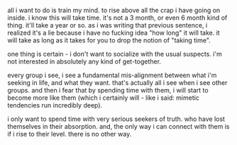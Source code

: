 all i want to do is train my mind.
to rise above all the crap i have going on inside.
i know this will take time. it's not a 3 month, or even 6 month kind of thing. it'll take a year or so. as i was writing that previous sentence, i realized it's a lie because i have no fucking idea "how long" it will take. it will take as long as it takes for you to drop the notion of "taking time". 

one thing is certain - i don't want to socialize with the usual suspects. i'm not interested in absolutely any kind of get-together.

every group i see, i see a fundamental mis-alignment between what i'm seeking in life, and what they want. that's actually all i see when i see other groups. and then i fear that by spending time with them, i will start to become more like them (which i certainly will - like i said: mimetic tendencies run incredibly deep).

i only want to spend time with very serious seekers of truth. who have lost themselves in their absorption. and, the only way i can connect with them is if i rise to their level. there is no other way.
